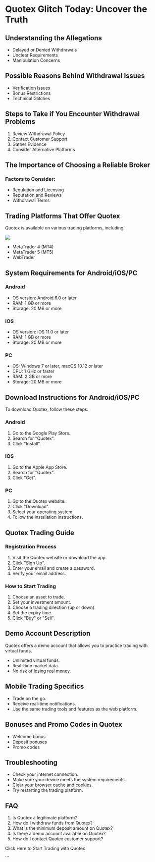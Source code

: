 # Quotex Glitch Today: Uncover the Truth

## Understanding the Allegations

-   Delayed or Denied Withdrawals
-   Unclear Requirements
-   Manipulation Concerns

## Possible Reasons Behind Withdrawal Issues

-   Verification Issues
-   Bonus Restrictions
-   Technical Glitches

## Steps to Take if You Encounter Withdrawal Problems

1.  Review Withdrawal Policy
2.  Contact Customer Support
3.  Gather Evidence
4.  Consider Alternative Platforms

## The Importance of Choosing a Reliable Broker

### Factors to Consider:

-   Regulation and Licensing
-   Reputation and Reviews
-   Withdrawal Terms

## Trading Platforms That Offer Quotex

Quotex is available on various trading platforms, including:

[![](https://static.quotex.io/files/4_en/300_250.jpg)](https://traff.sbs/brokerqxlid)

-   MetaTrader 4 (MT4)
-   MetaTrader 5 (MT5)
-   WebTrader

## System Requirements for Android/iOS/PC

### Android

-   OS version: Android 6.0 or later
-   RAM: 1 GB or more
-   Storage: 20 MB or more

### iOS

-   OS version: iOS 11.0 or later
-   RAM: 1 GB or more
-   Storage: 20 MB or more

### PC

-   OS: Windows 7 or later, macOS 10.12 or later
-   CPU: 1 GHz or faster
-   RAM: 2 GB or more
-   Storage: 20 MB or more

## Download Instructions for Android/iOS/PC

To download Quotex, follow these steps:

### Android

1.  Go to the Google Play Store.
2.  Search for "Quotex".
3.  Click "Install".

### iOS

1.  Go to the Apple App Store.
2.  Search for "Quotex".
3.  Click "Get".

### PC

1.  Go to the Quotex website.
2.  Click "Download".
3.  Select your operating system.
4.  Follow the installation instructions.

## Quotex Trading Guide

### Registration Process

1.  Visit the Quotex website or download the app.
2.  Click "Sign Up".
3.  Enter your email and create a password.
4.  Verify your email address.

### How to Start Trading

1.  Choose an asset to trade.
2.  Set your investment amount.
3.  Choose a trading direction (up or down).
4.  Set the expiry time.
5.  Click "Buy" or "Sell".

## Demo Account Description

Quotex offers a demo account that allows you to practice trading with
virtual funds.

-   Unlimited virtual funds.
-   Real-time market data.
-   No risk of losing real money.

## Mobile Trading Specifics

-   Trade on the go.
-   Receive real-time notifications.
-   Use the same trading tools and features as the web platform.

## Bonuses and Promo Codes in Quotex

-   Welcome bonus
-   Deposit bonuses
-   Promo codes

## Troubleshooting

-   Check your internet connection.
-   Make sure your device meets the system requirements.
-   Clear your browser cache and cookies.
-   Try restarting the trading platform.

## FAQ

1.  Is Quotex a legitimate platform?
2.  How do I withdraw funds from Quotex?
3.  What is the minimum deposit amount on Quotex?
4.  Is there a demo account available on Quotex?
5.  How do I contact Quotex customer support?

Click Here to Start Trading with Quotex

\`\`\`

